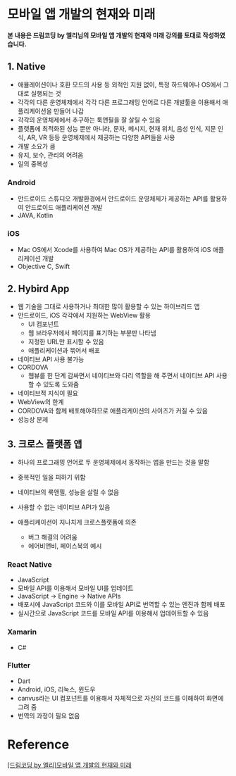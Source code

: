 # 모바일 앱 개발의 현재와 미래

**본 내용은 드림코딩 by 엘리님의 모바일 앱 개발의 현재와 미래 강의를 토대로 작성하였습니다.**



## 1. Native

* 애뮬레이션이나 호환 모드의 사용 등 외적인 지원 없이, 특정 하드웨어나 OS에서 그대로 실행되는 것
* 각각의 다른 운영체제에서 각각 다른 프로그래밍 언어로 다른 개발툴을 이용해서 애플리케이션을 만들어 나감
* 각각의 운영체제에서 추구하는 룩앤필을 잘 살릴 수 있음
* 플랫폼에 최적화된 성능 뿐만 아니라, 문자, 메시지, 현재 위치, 음성 인식, 지문 인식, AR, VR 등등 운영체제에서 제공하는 다양한 API들을 사용
* 개발 소요가 큼
* 유지, 보수, 관리의 어려움
* 일의 중복성



### Android

* 안드로이드 스튜디오 개발환경에서 안드로이드 운영체제가 제공하는 API를 활용하여 안드로이드 애플리케이션 개발
* JAVA, Kotlin



### iOS

* Mac OS에서 Xcode를 사용하여 Mac OS가 제공하는 API를 활용하여 iOS 애플리케이션 개발
* Objective C, Swift



## 2. Hybird App

* 웹 기술을 그대로 사용하거나 최대한 많이 활용할 수 있는 하이브리드 앱
* 안드로이드, iOS 각각에서 지원하는 WebView 활용
  * UI 컴포넌트
  * 웹 브라우저에서 페이지를 표기하는 부분만 나타냄
  * 지정한 URL만 표시할 수 있음
  * 애플리케이션과 묶어서 배포
* 네이티브 API 사용 불가능
* CORDOVA
  * 웹뷰를 한 단계 감싸면서 네이티브와 다리 역할을 해 주면서 네이티브 API 사용할 수 있도록 도와줌
* 네이티브적 지식이 필요
* WebView의 한계
* CORDOVA와 함께 배포해야하므로 애플리케이션의 사이즈가 커질 수 있음
* 성능상 문제



## 3. 크로스 플랫폼 앱

* 하나의 프로그래밍 언어로 두 운영체제에서 동작하는 앱을 만드는 것을 말함

* 중복적인 일을 피하기 위함

* 네이티브의 룩앤필, 성능을 살릴 수 없음

* 사용할 수 없는 네이티브 API가 있음

* 애플리케이션이 지나치게 크로스플랫폼에 의존

  * 버그 해결의 어려움
  * 에어비앤비, 페이스북의 예시

  

### React Native
* JavaScript
* 모바일 API를 이용해서 모바일 UI를 업데이트
* JavaScript -> Engine -> Native APIs
* 배포시에 JavaScript 코드와 이를 모바일 API로 번역할 수 있는 엔진과 함께 배포
* 실시간으로 JavaScript 코드를 모바일 API를 이용해서 업데이트할 수 있음



### Xamarin

* C#



### Flutter

* Dart
* Android, iOS, 리눅스, 윈도우
* canvus라는 UI 컴포넌트를 이용해서 자체적으로 자신의 코드를 이해하여 화면에 그려 줌
* 번역의 과정이 필요 없음

# Reference

[[드림코딩 by 엘리]모바일 앱 개발의 현재와 미래](https://www.youtube.com/watch?v=2AS0WAOX8_8)

